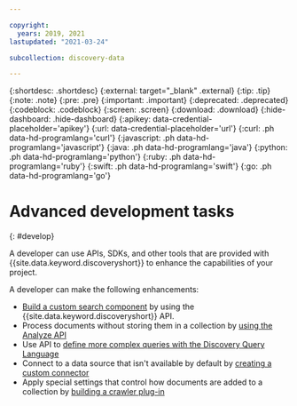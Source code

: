 ```yaml
---

copyright:
  years: 2019, 2021
lastupdated: "2021-03-24"

subcollection: discovery-data

---
```


{:shortdesc: .shortdesc}
{:external: target="_blank" .external}
{:tip: .tip}
{:note: .note}
{:pre: .pre}
{:important: .important}
{:deprecated: .deprecated}
{:codeblock: .codeblock}
{:screen: .screen}
{:download: .download}
{:hide-dashboard: .hide-dashboard}
{:apikey: data-credential-placeholder='apikey'} 
{:url: data-credential-placeholder='url'}
{:curl: .ph data-hd-programlang='curl'}
{:javascript: .ph data-hd-programlang='javascript'}
{:java: .ph data-hd-programlang='java'}
{:python: .ph data-hd-programlang='python'}
{:ruby: .ph data-hd-programlang='ruby'}
{:swift: .ph data-hd-programlang='swift'}
{:go: .ph data-hd-programlang='go'}

# Advanced development tasks
{: #develop}

A developer can use APIs, SDKs, and other tools that are provided with {{site.data.keyword.discoveryshort}} to enhance the capabilities of your project.

A developer can make the following enhancements:

- [Build a custom search component](/docs/discovery-data?topic=discovery-data-api-use) by using the {{site.data.keyword.discoveryshort}} API.
- Process documents without storing them in a collection by [using the Analyze API](/docs/discovery-data?topic=discovery-data-analyzeapi)
- Use API to [define more complex queries with the Discovery Query Language](/docs/discovery-data?topic=discovery-data-query-concepts)
- Connect to a data source that isn't available by default by [creating a custom connector](/docs/discovery-data?topic=discovery-data-build-connector)
- Apply special settings that control how documents are added to a collection by [building a crawler plug-in](/docs/discovery-data?topic=discovery-data-crawler-plugin-build)
